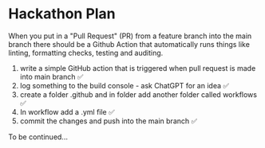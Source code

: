 # Hackathon Plan

When you put in a "Pull Request" (PR) from a feature branch into the main branch there should be a Github Action that automatically runs things like linting, formatting checks, testing and auditing.

1. write a simple GitHub action that is triggered when pull request is made into main branch ✅
2. log something to the build console - ask ChatGPT for an idea ✅
3. create a folder .github and in folder add another folder called workflows ✅
4. In workflow add a .yml file ✅
5. commit the changes and push into the main branch ✅

To be continued...
